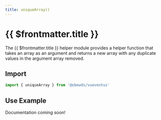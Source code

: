 ```yaml
---
title: uniqueArray()
---
```



<script setup>
    import DocsPackageVersion from '../../../src/views/compos/DocsPackageVersion.vue'
</script>



# {{ $frontmatter.title }}

The {{ $frontmatter.title }} helper module provides a helper function that takes an array as an argument and returns a new array with any duplicate values in the argument array removed.







## Import

```javascript
import { uniqueArray } from '@obewds/vueventus'
```






## Use Example

Documentation coming soon!
<!-- #TODO: complete example docs for helper module -->






<DocsPackageVersion/>
